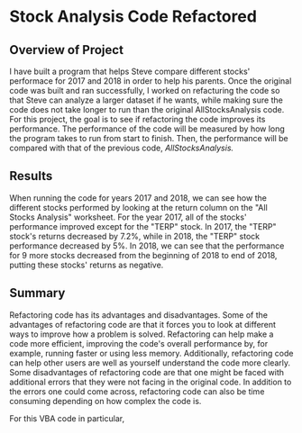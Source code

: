 # Stock Analysis Code Refactored

## Overview of Project
I have built a program that helps Steve compare different stocks' performace for 2017 and 2018 in order to help his parents. Once the original code was built and ran successfully, I worked on refacturing the code so that Steve can analyze a larger dataset if he wants, while making sure the code does not take longer to run than the original AllStocksAnalysis code. For this project, the goal is to see if refactoring the code improves its performance. The performance of the code will be measured by how long the program takes to run from start to finish. Then, the performance will be compared with that of the previous code, *AllStocksAnalysis.*

## Results
When running the code for years 2017 and 2018, we can see how the different stocks performed by looking at the return column on the "All Stocks Analysis" worksheet. For the year 2017, all of the stocks' performance improved except for the "TERP" stock. In 2017, the "TERP" stock's returns decreased by 7.2%, while in 2018, the "TERP" stock performance decreased by 5%. In 2018, we can see that the performance for 9 more stocks decreased from the beginning of 2018 to end of 2018, putting these stocks' returns as negative.



## Summary
Refactoring code has its advantages and disadvantages. Some of the advantages of refactoring code are that it forces you to look at different ways to improve how a problem is solved. Refactoring can help make a code more efficient, improving the code's overall performance by, for example, running faster or using less memory. Additionally, refactoring code can help other users are well as yourself understand the code more clearly. Some disadvantages of refactoring code are that one might be faced with additional errors that they were not facing in the original code. In addition to the errors one could come across, refactoring code can also be time consuming depending on how complex the code is.

For this VBA code in particular,
